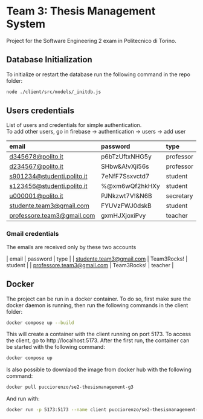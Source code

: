 # Team 3: Thesis Management System

Project for the Software Engineering 2 exam in Politecnico di Torino.

## Database Initialization

To initialize or restart the database run the following command in the repo folder:

```bash
node ./client/src/models/_initdb.js
```

## Users credentials
List of users and credentials for simple authentication.<br>
To add other users, go in firebase -> authentication -> users -> add user

| email | password | type | 
| :--- | :--- | :--- |
| d345678@polito.it | p6bTzUftxNHG5y | professor |
| d234567@polito.it | SHbw&A!vXji56s | professor |
| s901234@studenti.polito.it | 7eNfF7Ssxvctd7 | student |
| s123456@studenti.polito.it | %@xm6wQf2hkHXy | student |
| u000001@polito.it          | PJNkzwt7V!&N6B | secretary |
| studente.team3@gmail.com | FYUVzFWJ0dskB | student |
| professore.team3@gmail.com | gxmHJXjoxiPvy | teacher |

### Gmail credentials 

The emails are received only by these two accounts

| email | password | type | 
| studente.team3@gmail.com | Team3Rocks! | student |
| professore.team3@gmail.com | Team3Rocks! | teacher |


## Docker
The project can be run in a docker container. To do so, first make sure the docker daemon is running, then run the following commands in the client folder:

```bash
docker compose up --build
```
This will create a container with the client running on port 5173. To access the client, go to http://localhost:5173.
After the first run, the container can be started with the following command:

```bash
docker compose up
```
Is also possible to downlaod the image from docker hub with the following command:

```bash
docker pull pucciorenzo/se2-thesismanagement-g3
```
And run with:

```bash
docker run -p 5173:5173 --name client pucciorenzo/se2-thesismanagement-g3
```
